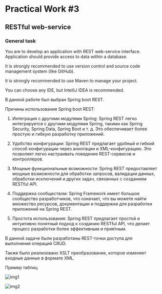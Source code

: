 # Practical Work #3

## RESTful web-service

### General task

You are to develop an application with REST web-service interface. Application should provide access to data within a database.

It is strongly recommended to use version control and source code management system (like GitHub).

It is strongly recommended to use Maven to manage your project.

You can choose any IDE, but IntelliJ IDEA is recommended.

В данной работе был выбран Spring boot REST.

Причины использования Spring boot REST:

1. Интеграция с другими модулями Spring: Spring REST легко интегрируется с другими модулями Spring, такими как Spring Security, Spring Data, Spring Boot и т. д. Это обеспечивает более простую и гибкую разработку приложений.

2. Удобство конфигурации: Spring REST предлагает удобный и гибкий способ конфигурации через аннотации и XML-конфигурацию. Это позволяет легко настраивать поведение REST-сервисов и контроллеров.

3. Мощные функциональные возможности: Spring REST предоставляет мощные возможности для обработки запросов, валидации данных, обработки исключений и других задач, связанных с созданием RESTful API.

4. Поддержка сообществом: Spring Framework имеет большое сообщество разработчиков, что означает, что вы можете найти множество ресурсов, документации и поддержки для разработки приложений на Spring REST.

5. Простота использования: Spring REST предлагает простой и интуитивно понятный подход к созданию RESTful API, что делает процесс разработки более эффективным и приятным.

В данной задаче были разработаны REST-точки доступа для выполнения операций CRUD.

Также было реализовано XSLT преобразование, которое изменяет входные данные в формате XML.

Пример таблиц

![img1](https://github.com/sat4h/Java/assets/146749026/a76f8b01-6105-4590-8cfd-c0f34dc41fad)

![img2](https://github.com/sat4h/Java/assets/146749026/adc698b2-2f52-4ba9-8cbe-2cebb417f67e)
